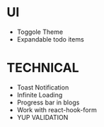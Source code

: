 # UI

- Toggole Theme
- Expandable todo items

# TECHNICAL

- Toast Notification
- Infinite Loading
- Progress bar in blogs
- Work with react-hook-form
- YUP VALIDATION
